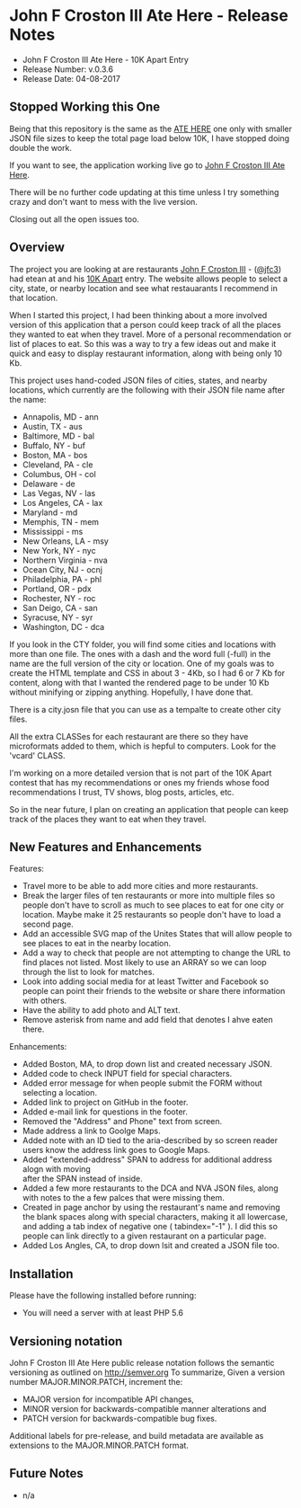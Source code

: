 # John F Croston III Ate Here - Release Notes

* John F Croston III Ate Here - 10K Apart Entry
* Release Number:  v.0.3.6
* Release Date: 04-08-2017

## Stopped Working this One
Being that this repository is the same as the [ATE HERE](https://github.com/jfc3/atehere) one only with smaller JSON file sizes to keep the total page load below 10K, I have stopped doing double the work.

If you want to see, the application working live go to [John F Croston III Ate Here](http://jfciii.com/atehere/).

There will be no further code updating at this time unless I try something crazy and don't want to mess with the live version.

Closing out all the open issues too.

## Overview
The project you are looking at are restaurants [John F Croston III](http://jfciii.com) - ([@jfc3](https://twitter.com/jfc3)) had etean at and his [10K Apart](https://a-k-apart.com/) entry. The website allows people to select a city, state, or nearby location and see what restauarants I recommend in that location.

When I started this project, I had been thinking about a more involved version of this application that a person could keep track of all the places they wanted to eat when they travel. More of a personal recommendation or list of places to eat. So this was a way to try a few ideas out and make it quick and easy to display restaurant information, along with being only 10 Kb.

This project uses hand-coded JSON files of cities, states, and nearby locations, which currently are the following with their JSON file name after the name:

* Annapolis, MD - ann
* Austin, TX - aus
* Baltimore, MD - bal
* Buffalo, NY - buf
* Boston, MA - bos
* Cleveland, PA - cle
* Columbus, OH - col
* Delaware - de
* Las Vegas, NV - las
* Los Angeles, CA - lax
* Maryland - md
* Memphis, TN -  mem
* Mississippi - ms
* New Orleans, LA - msy
* New York, NY - nyc
* Northern Virginia - nva
* Ocean City, NJ - ocnj
* Philadelphia, PA - phl
* Portland, OR - pdx
* Rochester, NY - roc
* San Deigo, CA - san
* Syracuse, NY - syr
* Washington, DC - dca

If you look in the CTY folder, you will find some cities and locations with more than one file. The ones with a dash and the word full (-full) in the name are the full version of the city or location. One of my goals was to create the HTML template and CSS in about 3 - 4Kb, so I had 6 or 7 Kb for content, along with that I wanted the rendered page to be under 10 Kb without minifying or zipping anything. Hopefully, I have done that.

There is a city.josn file that you can use as a tempalte to create other city files.

All the extra CLASSes for each restaurant are there so they have microformats added to them, which is hepful to computers. Look for the 'vcard' CLASS.

I'm working on a more detailed version that is not part of the 10K Apart contest that has my recommendations or ones my friends whose food recommendations I trust, TV shows, blog posts, articles, etc.

So in the near future, I plan on creating an application that people can keep track of the places they want to eat when they travel.

## New Features and Enhancements
Features:

* Travel more to be able to add more cities and more restaurants.
* Break the larger files of ten restaurants or more into multiple files so people don't have to scroll as much to see places to eat for one city or location. Maybe make it 25 restaurants so people don't have to load a second page.
* Add an accessible SVG map of the Unites States that will allow people to see places to eat in the nearby location.
* Add a way to check that people are not attempting to change the URL to find places not listed. Most likely to use an ARRAY so we can loop through the list to look for matches.
* Look into adding social media for at least Twitter and Facebook so people can point their friends to the website or share there information with others.
* Have the ability to add photo and ALT text.
* Remove asterisk from name and add field that denotes I ahve eaten there.

Enhancements:

* Added Boston, MA, to drop down list and created necessary JSON.
* Added code to check INPUT field for special characters.
* Added error message for when people submit the FORM without selecting a location.
* Added link to project on GitHub in the footer.
* Added e-mail link for questions in the footer.
* Removed the "Address" and Phone" text from screen.
* Made address a link to Goolge Maps.
* Added note with an ID tied to the aria-described by so screen reader users know the address link goes to Google Maps.
* Added "extended-address" SPAN to address for additional address alogn with moving <BR /> after the SPAN instead of inside.
* Added a few more restaurants to the DCA and NVA JSON files, along with notes to the a few palces that were missing them.
* Created in page anchor by using the restaurant's name and removing the blank spaces along with special characters, making it all lowercase, and adding a tab index of negative one ( tabindex="-1" ). I did this so people can link directly to a given restaurant on a particular page.
* Added Los Angles, CA, to drop down lsit and created a JSON file too.

## Installation
Please have the following installed before running:
* You will need a server with at least PHP 5.6

## Versioning notation
John F Croston III Ate Here public release notation follows the semantic versioning as outlined on http://semver.org
To summarize,
Given a version number MAJOR.MINOR.PATCH, increment the:

* MAJOR version for incompatible API changes,
* MINOR version for backwards-compatible manner alterations and
* PATCH version for backwards-compatible bug fixes.

Additional labels for pre-release, and build metadata are available as extensions to the MAJOR.MINOR.PATCH format.

## Future Notes

* n/a